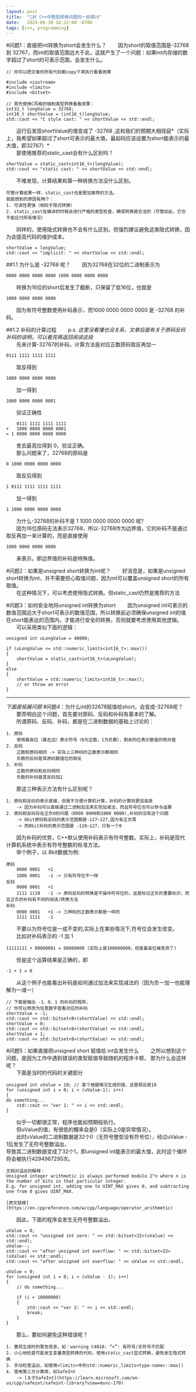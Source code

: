 ```yaml
---
layout: post
title:  "🌳对 C++中整型转换问题的一些探讨"
date:   2024-06-30 18:22:00 -0700
tags: [c++, programming]
---
```


#问题1：直接把int转换为short会发生什么？
  &emsp;&emsp;因为short的取值范围是-32768 到 32767，而int的取值范围远大于此，这就产生了一个问题：如果int内存储的数字超过了short的可表示范围，会发生什么。

	// 你可以把文章的所有代码都copy下来执行看看效果

	#include <iostream>
	#include <limits>
	#include <bitset>

	// 首先使用C风格的强制类型转换看看效果：
    int32_t longValue = 32768;
    int16_t shortValue = (int16_t)longValue;
    std::cout << "C style cast: " << shortValue << std::endl;

  &emsp;&emsp;运行后发现shortValue的值变成了 -32768 ,这和我们的预期大相径庭*（实际上，我希望如果超过了short可表示的最大值，最起码应该设置为short能表示的最大值，即32767）*<br/>
  &emsp;&emsp;那使用推荐的static_cast会有什么区别吗？

	shortValue = static_cast<int16_t>(longValue);
    std::cout << "static cast: " << shortValue << std::endl;

  &emsp;&emsp;不难发现，计算结果和第一种转换方法没什么区别。
  
	尽管计算结果一样，static_cast也是更加推荐的方法。
	我能想到的原因有两个：
	1. 可读性更强（相较于隐式转换）
	2. static_cast在编译的时候会进行严格的类型检查，确保转换是合法的（尽管如此，它也不能应付所有情况）

  &emsp;&emsp;同样的，使用隐式转换也不会有什么区别。但强烈建议避免这类隐式转换，因为会提高代码的维护成本。

	shortValue = longValue;
    std::cout << "implicit: " << shortValue << std::endl;

##1.1 为什么是 -32768 呢？
  &emsp;&emsp;因为32768在32位的二进制表示为 

	0000 0000 0000 0000 1000 0000 0000 0000
  &emsp;&emsp;转换为16位的short后发生了截断，只保留了低16位，也就是

	1000 0000 0000 0000
  &emsp;&emsp;因为有符号整数使用补码表示，而1000 0000 0000 0000 是 -32768 的补码。

##1.2 补码的计算过程
  &emsp;&emsp;*p.s. 这里没看懂也没关系，文章后面有关于原码反码补码的说明，可以看完再返回阅读这段*<br/>
  &emsp;&emsp;先来计算-32767的补码，计算方法是对应正数原码取反再加一

	0111 1111 1111 1111
  &emsp;&emsp;取反得到

	1000 0000 0000 0000
  &emsp;&emsp;加一得到

	1000 0000 0000 0001

  &emsp;&emsp;验证正确性

		0111 1111 1111 1111
	+	1000 0000 0000 0001
	= 1 0000 0000 0000 0000
  &emsp;&emsp;舍去最高位得到 0，验证正确。<br/>
  &emsp;&emsp;那么问题来了，32768的原码是

	0 1000 0000 0000 0000

  &emsp;&emsp;取反后得到

	1 0111 1111 1111 1111
  &emsp;&emsp;加一得到

	1 1000 0000 0000 0000

  &emsp;&emsp;为什么-32768的补码不是 1 1000 0000 0000 0000 呢? <br/>
  &emsp;&emsp;因为16位原码无法表示32768，所以-32768作为边界值，它的补码不是通过取反再加一来计算的，而是直接使用

	1000 0000 0000 0000
  &emsp;&emsp;来表示。即边界值的补码是特殊值。

#问题2：如果是unsigned short转换为int呢？
  &emsp;&emsp;好消息是，如果是unsigned short转换为int，并不需要担心取值问题，因为int可以覆盖unsigned short的所有取值。 <br/> 
  &emsp;&emsp;在这种情况下，可以考虑使用隐式转换。但static_cast仍然是推荐的方法

#问题3：如何安全地将unsigned int转换为short
  &emsp;&emsp;因为unsigned int可表示的数值范围远大于short可表示的数值范围，所以转换前必须确保unsigned int的值在short能表达的范围内，才能进行安全的转换，否则就要考虑使用其他逻辑。<br/>
  &emsp;&emsp;可以采用类似下面的逻辑：

	unsigned int uLongValue = 40000;

    if (uLongValue <= std::numeric_limits<int16_t>::max())
    {
        shortValue = static_cast<int16_t>(uLongValue);
    }
    else
    {
        shortValue = std::numeric_limits<int16_t>::max();
        // or throw an error
    }

***
*下面是拓展问题*
#问题4：为什么int的32678赋值给short，会变成-32768呢？
&emsp;&emsp;要弄明白这个问题，首先要对原码、反码和补码有基本的了解。<br/>
&emsp;&emsp;所谓原码、反码、补码，都是在二进制数据的基础上讨论的：

	1. 原码
		使用最高位（最左边）表示符号（0为正数，1为负数），剩余的位表示数值的绝对值
	2. 反码
		正数和原码相同 -> 实际上三种码的正数表示都相同
		负数的反码是其原码数值位的取反
	3. 补码
		正数的原码和反码相同
		负数的补码是其反码加1

&emsp;&emsp;那这三种表示方法有什么区别呢？<br/>

	1. 原码和反码的表示直接，但是不方便计算机计算，补码的计算则更加高效
		-> 因为补码可以直接通过二进制加法来实现加减法，而且符号位也可以参与运算
	2. 原码和反码存在正负0的问题（0000 0000和1000 0000),补码则没有这个问题
		-> 8bit原码和反码的表示范围都是-127~127,因为有正负零
		-> 而8bit补码的表示范围是 -128~127，只有一个0

&emsp;&emsp;因为补码的优势，C++默认使用补码表示有符号整数。实际上，补码是现代计算机系统中表示有符号整数的标准方法。<br/>
&emsp;&emsp;举个例子，以 8bit数据为例:<br/>

	原码
		0000 0001	+1
		1000 0001	-1 -> 只有符号位不一样
	反码
		0000 0001	+1
		1111 1110	-1 -> 原码反码的转换是不操作符号位的，这是标记正负的重要标识，而且正负的补码有不同的阅读/转换方法
	补码
		0000 0001	+1 -> 三种码的正数表示都是一样的
		1111 1111	-1

&emsp;&emsp;不要以为符号位是一成不变的,实际上在某些情况下,符号位会发生改变。<br/>
&emsp;&emsp;比如对补码表示的 -1 加 1

	11111111 + 00000001 = 00000000 (实际上是100000000，但是最高位被丢弃了)
&emsp;&emsp;但是这个运算结果是正确的，即

	-1 + 1 = 0
&emsp;&emsp;从这个例子也能看出补码是如何通过加法来实现减法的（因为负一加一也能理解为一减一）

    // 下面是输出 -1、0、1 的补码的程序，
	// 你可以修改为任意数字查看对应的补码
    shortValue = -1;
    std::cout << std::bitset<8>(shortValue) << std::endl;
    shortValue = 0;
    std::cout << std::bitset<8>(shortValue) << std::endl;
    shortValue = 1;
    std::cout << std::bitset<8>(shortValue) << std::endl;

#问题5：如果直接把unsigned short 赋值给 int会发生什么
&emsp;&emsp;之所以想到这个问题，是因为工作中遇到错误的类型赋值导致随机的程序卡顿，
那为什么会这样呢？<br/>
&emsp;&emsp;下面是当时的代码的关键部分

    unsigned int uValue = 10; // 某个根据情况生成的值，这里假设是10
    for (unsigned int i = 0; i < (uValue-1); i++)
    {
    do something...
        std::cout << "ver 1: " << i << std::endl;
    }

&emsp;&emsp;似乎一切都很正常，程序也能如预期般执行。<br/>
&emsp;&emsp;但uValue的值，有很低的概率会是0（实际上0是异常情况）。<br/>
&emsp;&emsp;此时uValue的二进制数据是32个0（无符号整型没有符号位），经过uValue - 1后发生了无符号整数溢出，<br/>
导致其二进制数据变成了32个1，即unsigned int能表示的最大值，此时这个循环将会被执行4294967295次。

	文档对溢出的解释：
	Unsigned integer arithmetic is always performed modulo 2^n where n is the number of bits in that particular integer.
	E.g. for unsigned int, adding one to UINT_MAX gives 0, and subtracting one from 0 gives UINT_MAX.

	[原文链接](https://en.cppreference.com/w/cpp/language/operator_arithmetic)

&emsp;&emsp;因此，下面的程序会发生无符号整数溢出。

    uValue = 0;
    std::cout << "unsigned int zero: " << std::bitset<32>(uValue) << std::endl;
    uValue--;
    std::cout << "after unsigned int overflow: " << std::bitset<32>(uValue) << std::endl;
    std::cout << "after unsigned int overflow: " << uValue << std::endl;

    uValue = 0;
    for (unsigned int i = 0; i < (uValue - 1); i++)
    {
    	// do something...
        
        if (i > 10000000)
        {
            std::cout << "ver 2: " << i << std::endl;
            break;
        }
    }

&emsp;&emsp;那么，要如何避免这种错误呢？

	1. 重视生成时的警告信息，如：warning C4018: “<”: 有符号/无符号不匹配
	2. 小心地检查可能发生变量类型转换的代码，使用static_cast显式转换，避免发生隐式转换
	3. 手动检查溢出，如使用<limits>中的std::numeric_limits<type-name>::max()
	4. 使用第三方计算库，如SafeInt
		-> [关于SafeInt](https://learn.microsoft.com/en-us/cpp/safeint/safeint-library?view=msvc-170)